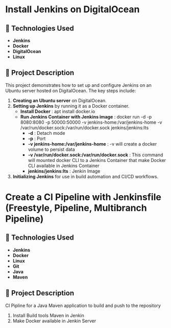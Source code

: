 # Install Jenkins on DigitalOcean

## 🚀 Technologies Used
- **Jenkins**
- **Docker**
- **DigitalOcean**
- **Linux**

## 📝 Project Description
This project demonstrates how to set up and configure Jenkins on an Ubuntu server hosted on DigitalOcean. The key steps include:

1. **Creating an Ubuntu server** on DigitalOcean.
2. **Setting up Jenkins** by running it as a Docker container.
   - **Install Docker** : apt install docker.io
   - **Run Jenkins Container with Jenkins image** : docker run -d -p 8080:8080 -p 50000:50000 -v jenkins-home:/var/jenkins-home -v /var/run/docker.sock:/var/run/docker.sock jenkins/jenkins:lts
      - **-d** : Detach mode
      - **-p** : Port
      - **-v jenkins-home:/var/jenkins-home** : -v will create a docker volume to persist data
      - **-v /var/run/docker.sock:/var/run/docker.sock** : This command will mounted docker CLI to a Jenkins Container that make Docker CLI available in Jenkins Container
      - **jenkins/jenkins:lts** : Jenkin Image
3. **Initializing Jenkins** for use in build automation and CI/CD workflows.

# Create a CI Pipeline with Jenkinsfile (Freestyle, Pipeline, Multibranch Pipeline)
## 🚀 Technologies Used
- **Jenkins**
- **Docker**
- **Linux**
- **Git**
- **Java**
- **Maven**

## 📝 Project Description
CI Pipline for a Java Maven application to build and push to the repository
1. Install Build tools Maven in Jenkin
2. Make Docker available in Jenkin Server
